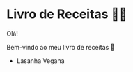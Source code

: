 # Livro de Receitas :man_cook:

Olá! 

Bem-vindo ao meu livro de receitas :book:

- Lasanha Vegana


